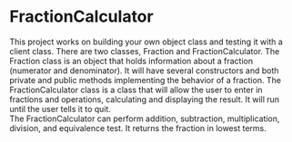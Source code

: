 # FractionCalculator
This project works on building your own object class and testing it with a client class. There are two classes, Fraction and FractionCalculator. 
The Fraction class is an object that holds information about a fraction (numerator and denominator). 
It will have several constructors and both private and public methods implementing the behavior of a fraction. 
The FractionCalculator class is a class that will allow the user to enter in fractions and operations, calculating and displaying the result. It will run until the user tells it to quit.  
The FractionCalculator can perform addition, subtraction, multiplication, division, and equivalence test. It returns the fraction in lowest terms.
